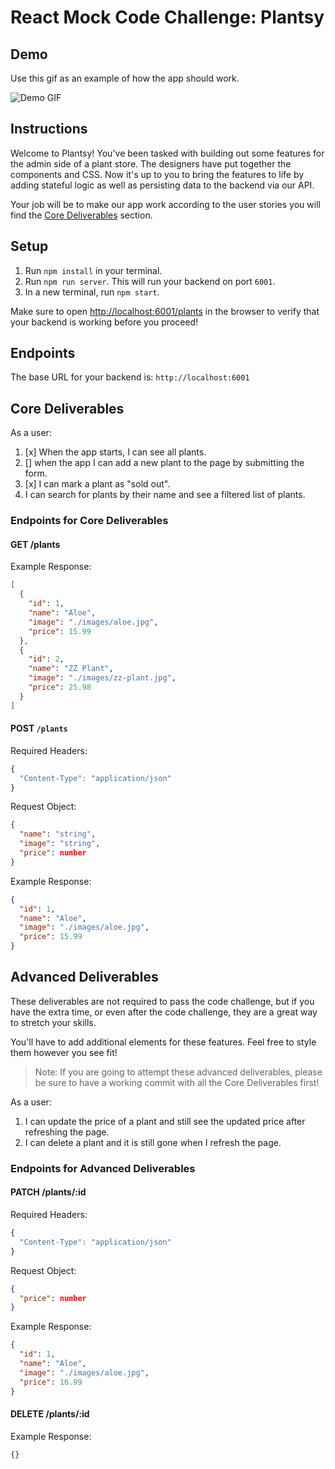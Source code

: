 # React Mock Code Challenge: Plantsy

## Demo

Use this gif as an example of how the app should work.

![Demo GIF](https://curriculum-content.s3.amazonaws.com/phase-2/react-hooks-mock-code-challenge-plantshop/plantsy_demo.gif)

## Instructions

Welcome to Plantsy! You've been tasked with building out some features for the
admin side of a plant store. The designers have put together the components and
CSS. Now it's up to you to bring the features to life by adding stateful logic
as well as persisting data to the backend via our API.

Your job will be to make our app work according to the user stories you will
find the [Core Deliverables](#Core-Deliverables) section.

## Setup

1. Run `npm install` in your terminal.
2. Run `npm run server`. This will run your backend on port `6001`.
3. In a new terminal, run `npm start`.

Make sure to open [http://localhost:6001/plants](http://localhost:6001/plants)
in the browser to verify that your backend is working before you proceed!

## Endpoints

The base URL for your backend is: `http://localhost:6001`

## Core Deliverables

As a user:

1. [x] When the app starts, I can see all plants.
2. [] when the app I can add a new plant to the page by submitting the form.
3. [x] I can mark a plant as "sold out".
4. I can search for plants by their name and see a filtered list of plants.

### Endpoints for Core Deliverables

#### GET /plants

Example Response:

```json
[
  {
    "id": 1,
    "name": "Aloe",
    "image": "./images/aloe.jpg",
    "price": 15.99
  },
  {
    "id": 2,
    "name": "ZZ Plant",
    "image": "./images/zz-plant.jpg",
    "price": 25.98
  }
]
```

#### POST `/plants`

Required Headers:

```js
{
  "Content-Type": "application/json"
}
```

Request Object:

```json
{
  "name": "string",
  "image": "string",
  "price": number
}
```

Example Response:

```json
{
  "id": 1,
  "name": "Aloe",
  "image": "./images/aloe.jpg",
  "price": 15.99
}
```

## Advanced Deliverables

These deliverables are not required to pass the code challenge, but if you have
the extra time, or even after the code challenge, they are a great way to
stretch your skills.

You'll have to add additional elements for these features. Feel free to style
them however you see fit!

> Note: If you are going to attempt these advanced deliverables, please be sure
> to have a working commit with all the Core Deliverables first!

As a user:

1. I can update the price of a plant and still see the updated price after
   refreshing the page.
2. I can delete a plant and it is still gone when I refresh the page.

### Endpoints for Advanced Deliverables

#### PATCH /plants/:id

Required Headers:

```js
{
  "Content-Type": "application/json"
}
```

Request Object:

```json
{
  "price": number
}
```

Example Response:

```json
{
  "id": 1,
  "name": "Aloe",
  "image": "./images/aloe.jpg",
  "price": 16.99
}
```

#### DELETE /plants/:id

Example Response:

```json
{}
```
